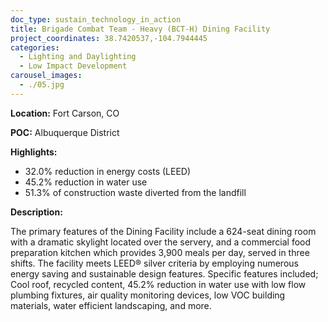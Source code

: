 ```yaml
---
doc_type: sustain_technology_in_action
title: Brigade Combat Team - Heavy (BCT-H) Dining Facility
project_coordinates: 38.7420537,-104.7944445
categories:
  - Lighting and Daylighting
  - Low Impact Development
carousel_images:
  - ./05.jpg
---
```


**Location:** Fort Carson, CO

**POC:** Albuquerque District

**Highlights:**

- 32.0% reduction in energy costs (LEED)
- 45.2% reduction in water use
- 51.3% of construction waste diverted from the landfill

**Description:**

The primary features of the Dining Facility include a 624-seat dining room with a dramatic skylight located over the servery, and a commercial food preparation kitchen which provides 3,900 meals per day, served in three shifts. The facility meets LEED® silver criteria by employing numerous energy saving and sustainable design features. Specific features included; Cool roof, recycled content, 45.2% reduction in water use with low flow plumbing fixtures, air quality monitoring devices, low VOC building materials, water efficient landscaping, and more.
